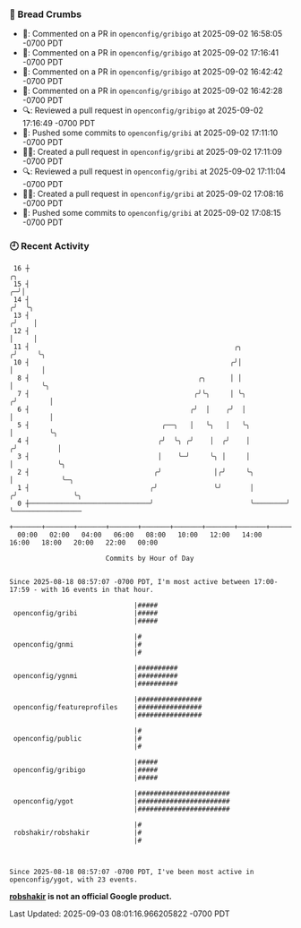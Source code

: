 ### 🍞 Bread Crumbs

 * 💬: Commented on a PR in  `openconfig/gribigo` at 2025-09-02 16:58:05 -0700 PDT
 * 💬: Commented on a PR in  `openconfig/gribigo` at 2025-09-02 17:16:41 -0700 PDT
 * 💬: Commented on a PR in  `openconfig/gribigo` at 2025-09-02 16:42:42 -0700 PDT
 * 💬: Commented on a PR in  `openconfig/gribigo` at 2025-09-02 16:42:28 -0700 PDT
 * 🔍: Reviewed a pull request in  `openconfig/gribigo` at 2025-09-02 17:16:49 -0700 PDT
 * 🚢: Pushed some commits to `openconfig/gribi` at 2025-09-02 17:11:10 -0700 PDT
 * ✍🏼: Created a pull request in `openconfig/gribi` at 2025-09-02 17:11:09 -0700 PDT
 * 🔍: Reviewed a pull request in  `openconfig/gribi` at 2025-09-02 17:11:04 -0700 PDT
 * ✍🏼: Created a pull request in `openconfig/gribi` at 2025-09-02 17:08:16 -0700 PDT
 * 🚢: Pushed some commits to `openconfig/gribi` at 2025-09-02 17:08:15 -0700 PDT

### 🕘 Recent Activity
```
 16 ┼                                                                        ╭╮
 15 ┤                                                                      ╭─╯│
 14 ┤                                                                     ╭╯  ╰╮
 13 ┤                                                                    ╭╯    │
 12 ┤                                                                    │     │
 11 ┤                                                   ╭╮              ╭╯     ╰╮
 10 ┤                                                  ╭╯│              │       │
  8 ┤                                          ╭╮      │ │              │       ╰╮
  7 ┤                                         ╭╯╰╮     │ ╰╮            ╭╯        │
  6 ┤                                        ╭╯  │    ╭╯  │            │         │
  5 ┤                                 ╭──╮   │   ╰╮   │   ╰╮           │         ╰╮
  4 ┤                                ╭╯  ╰╮ ╭╯    │  ╭╯    │          ╭╯          │
  3 ┤                                │    ╰─╯     ╰╮ │     │          │           ╰╮
  2 ┤                               ╭╯             │╭╯     ╰╮         │            ╰─╮
  1 ┤                              ╭╯              ╰╯       │        ╭╯              ╰╮
  0 ┼──────────────────────────────╯                        ╰────────╯                ╰─────────────────
    +───────+───────+───────+───────+───────+───────+───────+───────+───────+───────+───────+───────+────
  00:00   02:00   04:00   06:00   08:00   10:00   12:00   14:00   16:00   18:00   20:00   22:00   00:00   

						Commits by Hour of Day


Since 2025-08-18 08:57:07 -0700 PDT, I'm most active between 17:00-17:59 - with 16 events in that hour.

```



```
                               |#####
 openconfig/gribi              |#####
                               |#####

                               |#
 openconfig/gnmi               |#
                               |#

                               |##########
 openconfig/ygnmi              |##########
                               |##########

                               |################
 openconfig/featureprofiles    |################
                               |################

                               |#
 openconfig/public             |#
                               |#

                               |#####
 openconfig/gribigo            |#####
                               |#####

                               |#######################
 openconfig/ygot               |#######################
                               |#######################

                               |#
 robshakir/robshakir           |#
                               |#



Since 2025-08-18 08:57:07 -0700 PDT, I've been most active in openconfig/ygot, with 23 events.

```
**[robshakir](mailto:robjs@google.com) is not an official Google product.**  


Last Updated: 2025-09-03 08:01:16.966205822 -0700 PDT
